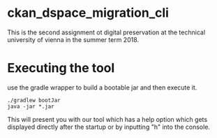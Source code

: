 # ckan_dspace_migration_cli
This is the second assignment ot digital preservation at the technical university of vienna in the summer term 2018.

# Executing the tool

use the gradle wrapper to build a bootable jar and then execute it.

```shell
./gradlew bootJar
java -jar *.jar
  ```
  
This will present you with our tool which has a help option which gets displayed directly after the startup or by inputting "h" into the console.
